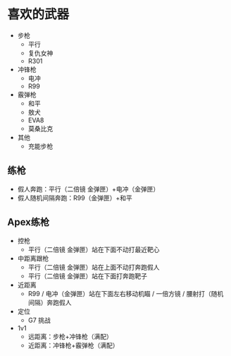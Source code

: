 # 喜欢的武器

- 步枪
    - 平行
    - 复仇女神
    - R301
- 冲锋枪
    - 电冲
    - R99
- 霰弹枪
    - 和平
    - 敖犬
    - EVA8
    - 莫桑比克
- 其他
    - 充能步枪

## 练枪

- 假人奔跑：平行（二倍镜 金弹匣）+电冲（金弹匣）
- 假人随机间隔奔跑：R99（金弹匣）+和平

## Apex练枪

- 控枪
    - 平行（二倍镜 金弹匣）站在下面不动打最近靶心
- 中距离跟枪
    - 平行（二倍镜 金弹匣）站在上面不动打奔跑假人
    - 平行（二倍镜 金弹匣）站在下面打奔跑靶子
- 近距离
    - R99 / 电冲（金弹匣）站在下面左右移动机瞄 / 一倍方镜 / 腰射打（随机间隔）奔跑假人
- 定位
    - G7 挑战
- 1v1
    - 远距离：步枪+冲锋枪（满配）
    - 近距离：冲锋枪+霰弹枪（满配）
